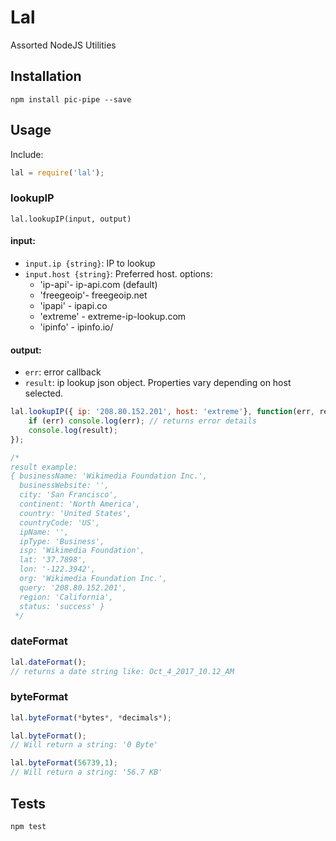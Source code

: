 # Lal
Assorted NodeJS Utilities

## Installation

`npm install pic-pipe --save`

## Usage

Include:

```Javascript
lal = require('lal');
```

### lookupIP
`lal.lookupIP(input, output)`

#### input:
- `input.ip {string}`: IP to lookup
- `input.host {string}`: Preferred host. options:
   - 'ip-api'- ip-api.com (default)
   - 'freegeoip'- freegeoip.net
   - 'ipapi' - ipapi.co
   - 'extreme' - extreme-ip-lookup.com
   - 'ipinfo' - ipinfo.io/

#### output:
- `err`: error callback
- `result`: ip lookup json object. Properties vary depending on host selected.

```Javascript
lal.lookupIP({ ip: '208.80.152.201', host: 'extreme'}, function(err, result) {
	if (err) console.log(err); // returns error details
	console.log(result);
});

/* 
result example:
{ businessName: 'Wikimedia Foundation Inc.',
  businessWebsite: '',
  city: 'San Francisco',
  continent: 'North America',
  country: 'United States',
  countryCode: 'US',
  ipName: '',
  ipType: 'Business',
  isp: 'Wikimedia Foundation',
  lat: '37.7898',
  lon: '-122.3942',
  org: 'Wikimedia Foundation Inc.',
  query: '208.80.152.201',
  region: 'California',
  status: 'success' }
 */

```

### dateFormat
```Javascript
lal.dateFormat();
// returns a date string like: Oct_4_2017_10.12_AM
```

### byteFormat
```Javascript
lal.byteFormat(*bytes*, *decimals*);

lal.byteFormat();
// Will return a string: '0 Byte'

lal.byteFormat(56739,1);
// Will return a string: '56.7 KB'
```

## Tests

`npm test`
